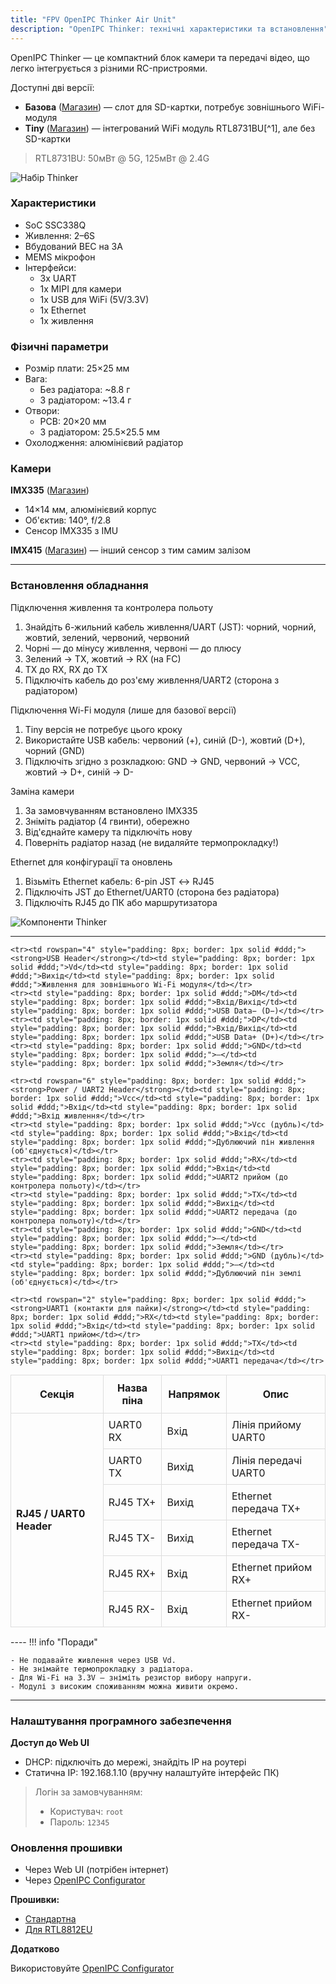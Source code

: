 ```yaml
---
title: "FPV OpenIPC Thinker Air Unit"
description: "OpenIPC Thinker: технічні характеристики та встановлення"
---
```


OpenIPC Thinker — це компактний блок камери та передачі відео, що легко інтегрується з різними RC-пристроями.

Доступні дві версії:

- **Базова** ([Магазин](https://store.openipc.org/OpenIPC-Thinker-v1-0-Base-with-SD-p711054393)) — слот для SD-картки, потребує зовнішнього WiFi-модуля
- **Tiny** ([Магазин](https://store.openipc.org/OpenIPC-Thinker-v1-0-Tiny-with-WiFi-p633445803)) — інтегрований WiFi модуль RTL8731BU[^1], але без SD-картки

>RTL8731BU: 50мВт @ 5G, 125мВт @ 2.4G

![Набір Thinker](https://raw.githubusercontent.com/OpenIPC/docs/refs/heads/main/src/assets/images/aio-thinker/thinker-webshop-photo.jpg)

<h3>Характеристики</h3>

- SoC SSC338Q
- Живлення: 2–6S
- Вбудований BEC на 3A
- MEMS мікрофон
- Інтерфейси:
  - 3x UART
  - 1x MIPI для камери
  - 1x USB для WiFi (5V/3.3V)
  - 1x Ethernet
  - 1x живлення

<h3>Фізичні параметри</h3>

- Розмір плати: 25×25 мм
- Вага:
  - Без радіатора: ~8.8 г
  - З радіатором: ~13.4 г
- Отвори:
  - PCB: 20×20 мм
  - З радіатором: 25.5×25.5 мм
- Охолодження: алюмінієвий радіатор

 <h3>Камери</h3>

**IMX335** ([Магазин](https://store.openipc.org/OpenIPC-IMX335-v2-module-without-cable-p721231276))

- 14×14 мм, алюмінієвий корпус
- Об'єктив: 140°, f/2.8
- Сенсор IMX335 з IMU

**IMX415** ([Магазин](https://store.openipc.org/OpenIPC-IMX415-v2-module-without-cable-p721152215)) — інший сенсор з тим самим залізом

---

<h3>Встановлення обладнання</h3>

Підключення живлення та контролера польоту

1. Знайдіть 6-жильний кабель живлення/UART (JST): чорний, чорний, жовтий, зелений, червоний, червоний
2. Чорні — до мінусу живлення, червоні — до плюсу
3. Зелений → TX, жовтий → RX (на FC)
4. TX до RX, RX до TX
5. Підключіть кабель до роз'єму живлення/UART2 (сторона з радіатором)

Підключення Wi-Fi модуля (лише для базової версії)

1. Tiny версія не потребує цього кроку
2. Використайте USB кабель: червоний (+), синій (D-), жовтий (D+), чорний (GND)
3. Підключіть згідно з розкладкою: GND → GND, червоний → VCC, жовтий → D+, синій → D-

Заміна камери

1. За замовчуванням встановлено IMX335
2. Зніміть радіатор (4 гвинти), обережно
3. Від'єднайте камеру та підключіть нову
4. Поверніть радіатор назад (не видаляйте термопрокладку!)

Ethernet для конфігурації та оновлень

1. Візьміть Ethernet кабель: 6-pin JST ↔ RJ45
2. Підключіть JST до Ethernet/UART0 (сторона без радіатора)
3. Підключіть RJ45 до ПК або маршрутизатора

![Компоненти Thinker](https://raw.githubusercontent.com/OpenIPC/docs/refs/heads/main/src/assets/images/aio-thinker/thinker-connectivity.png)

----


<table style="width:100%; border-collapse: collapse; margin: 15px 0;">
  <thead>
    <tr>
      <th style="padding: 10px; border: 1px solid #ddd;">Секція</th>
      <th style="padding: 10px; border: 1px solid #ddd;">Назва піна</th>
      <th style="padding: 10px; border: 1px solid #ddd;">Напрямок</th>
      <th style="padding: 10px; border: 1px solid #ddd;">Опис</th>
    </tr>
  </thead>
  <tbody>
    <tr><td rowspan="6" style="padding: 8px; border: 1px solid #ddd;"><strong>RJ45 / UART0 Header</strong></td><td style="padding: 8px; border: 1px solid #ddd;">UART0 RX</td><td style="padding: 8px; border: 1px solid #ddd;">Вхід</td><td style="padding: 8px; border: 1px solid #ddd;">Лінія прийому UART0</td></tr>
    <tr><td style="padding: 8px; border: 1px solid #ddd;">UART0 TX</td><td style="padding: 8px; border: 1px solid #ddd;">Вихід</td><td style="padding: 8px; border: 1px solid #ddd;">Лінія передачі UART0</td></tr>
    <tr><td style="padding: 8px; border: 1px solid #ddd;">RJ45 TX+</td><td style="padding: 8px; border: 1px solid #ddd;">Вихід</td><td style="padding: 8px; border: 1px solid #ddd;">Ethernet передача TX+</td></tr>
    <tr><td style="padding: 8px; border: 1px solid #ddd;">RJ45 TX-</td><td style="padding: 8px; border: 1px solid #ddd;">Вихід</td><td style="padding: 8px; border: 1px solid #ddd;">Ethernet передача TX-</td></tr>
    <tr><td style="padding: 8px; border: 1px solid #ddd;">RJ45 RX+</td><td style="padding: 8px; border: 1px solid #ddd;">Вхід</td><td style="padding: 8px; border: 1px solid #ddd;">Ethernet прийом RX+</td></tr>
    <tr><td style="padding: 8px; border: 1px solid #ddd;">RJ45 RX-</td><td style="padding: 8px; border: 1px solid #ddd;">Вхід</td><td style="padding: 8px; border: 1px solid #ddd;">Ethernet прийом RX-</td></tr>

    <tr><td rowspan="4" style="padding: 8px; border: 1px solid #ddd;"><strong>USB Header</strong></td><td style="padding: 8px; border: 1px solid #ddd;">Vd</td><td style="padding: 8px; border: 1px solid #ddd;">Вихід</td><td style="padding: 8px; border: 1px solid #ddd;">Живлення для зовнішнього Wi-Fi модуля</td></tr>
    <tr><td style="padding: 8px; border: 1px solid #ddd;">DM</td><td style="padding: 8px; border: 1px solid #ddd;">Вхід/Вихід</td><td style="padding: 8px; border: 1px solid #ddd;">USB Data− (D−)</td></tr>
    <tr><td style="padding: 8px; border: 1px solid #ddd;">DP</td><td style="padding: 8px; border: 1px solid #ddd;">Вхід/Вихід</td><td style="padding: 8px; border: 1px solid #ddd;">USB Data+ (D+)</td></tr>
    <tr><td style="padding: 8px; border: 1px solid #ddd;">GND</td><td style="padding: 8px; border: 1px solid #ddd;">—</td><td style="padding: 8px; border: 1px solid #ddd;">Земля</td></tr>

    <tr><td rowspan="6" style="padding: 8px; border: 1px solid #ddd;"><strong>Power / UART2 Header</strong></td><td style="padding: 8px; border: 1px solid #ddd;">Vcc</td><td style="padding: 8px; border: 1px solid #ddd;">Вхід</td><td style="padding: 8px; border: 1px solid #ddd;">Вхід живлення</td></tr>
    <tr><td style="padding: 8px; border: 1px solid #ddd;">Vcc (дубль)</td><td style="padding: 8px; border: 1px solid #ddd;">Вхід</td><td style="padding: 8px; border: 1px solid #ddd;">Дублюючий пін живлення (об'єднується)</td></tr>
    <tr><td style="padding: 8px; border: 1px solid #ddd;">RX</td><td style="padding: 8px; border: 1px solid #ddd;">Вхід</td><td style="padding: 8px; border: 1px solid #ddd;">UART2 прийом (до контролера польоту)</td></tr>
    <tr><td style="padding: 8px; border: 1px solid #ddd;">TX</td><td style="padding: 8px; border: 1px solid #ddd;">Вихід</td><td style="padding: 8px; border: 1px solid #ddd;">UART2 передача (до контролера польоту)</td></tr>
    <tr><td style="padding: 8px; border: 1px solid #ddd;">GND</td><td style="padding: 8px; border: 1px solid #ddd;">—</td><td style="padding: 8px; border: 1px solid #ddd;">Земля</td></tr>
    <tr><td style="padding: 8px; border: 1px solid #ddd;">GND (дубль)</td><td style="padding: 8px; border: 1px solid #ddd;">—</td><td style="padding: 8px; border: 1px solid #ddd;">Дублюючий пін землі (об'єднується)</td></tr>

    <tr><td rowspan="2" style="padding: 8px; border: 1px solid #ddd;"><strong>UART1 (контакти для пайки)</strong></td><td style="padding: 8px; border: 1px solid #ddd;">RX</td><td style="padding: 8px; border: 1px solid #ddd;">Вхід</td><td style="padding: 8px; border: 1px solid #ddd;">UART1 прийом</td></tr>
    <tr><td style="padding: 8px; border: 1px solid #ddd;">TX</td><td style="padding: 8px; border: 1px solid #ddd;">Вихід</td><td style="padding: 8px; border: 1px solid #ddd;">UART1 передача</td></tr>
  </tbody>
</table>
----
!!! info "Поради"

    - Не подавайте живлення через USB Vd.  
    - Не знімайте термопрокладку з радіатора.  
    - Для Wi-Fi на 3.3V — зніміть резистор вибору напруги.  
    - Модулі з високим споживанням можна живити окремо.


---

<h3>Налаштування програмного забезпечення</h3>

 **Доступ до Web UI**

- DHCP: підключіть до мережі, знайдіть IP на роутері
- Статична IP: 192.168.1.10 (вручну налаштуйте інтерфейс ПК)

> Логін за замовчуванням:
> - Користувач: `root`
> - Пароль: `12345`

<h3>Оновлення прошивки</h3>

- Через Web UI (потрібен інтернет)
- Через [OpenIPC Configurator](https://github.com/OpenIPC/openipc-configurator)

**Прошивки:**

- [Стандартна](https://github.com/OpenIPC/builder/releases/download/latest/ssc338q_fpv_openipc-thinker-aio-nor.tgz)
- [Для RTL8812EU](https://github.com/OpenIPC/builder/releases/download/latest/ssc338q_fpv_openipc-urllc-aio-nor.tgz)

**Додатково**

Використовуйте [OpenIPC Configurator](https://github.com/OpenIPC/openipc-configurator)